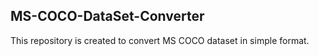 ## MS-COCO-DataSet-Converter
This repository is created to convert MS COCO dataset in simple format. 
